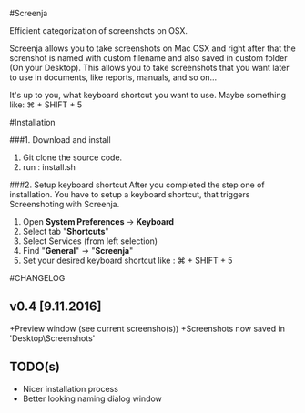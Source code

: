 #Screenja

Efficient categorization of screenshots on OSX.

Screenja allows you to take screenshots on Mac OSX and right after that the screnshot is named with custom filename and also saved in custom folder (On your Desktop).
This allows you to take screenshots that you want later to use in documents, like reports, manuals, and so on...

It's up to you, what keyboard shortcut you want to use.
Maybe something like:  ⌘ + SHIFT + 5

#Installation

###1. Download and install

1. Git clone the source code.
2. run : install.sh

###2. Setup keyboard shortcut
After you completed the step one of installation.
You have to setup a keyboard shortcut, that triggers Screenshoting with Screenja.

1. Open **System Preferences** -> **Keyboard**
2. Select tab "**Shortcuts**"
3. Select Services (from left selection)
4. Find "**General**" -> "**Screenja**"
5. Set your desired keyboard shortcut like : ⌘ + SHIFT + 5


#CHANGELOG

## v0.4 [9.11.2016]
+Preview window (see current screensho(s))
+Screenshots now saved in 'Desktop\Screenshots'





## TODO(s)
- Nicer installation process
- Better looking naming dialog window